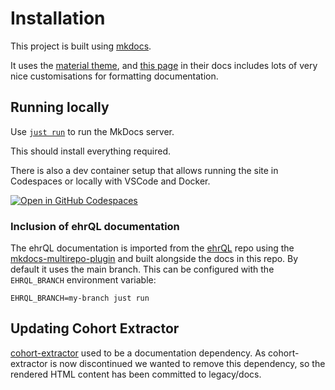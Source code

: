 # Installation

This project is built using [mkdocs](https://www.mkdocs.org/).

It uses the [material theme](https://squidfunk.github.io/mkdocs-material/), and
[this page](https://squidfunk.github.io/mkdocs-material/reference/abbreviations/)
in their docs includes lots of very nice customisations for formatting documentation.

## Running locally

Use [`just run`](https://github.com/casey/just) to run the MkDocs server.

This should install everything required.

There is also a dev container setup that allows running the site in Codespaces
or locally with VSCode and Docker.

[![Open in GitHub Codespaces](https://github.com/codespaces/badge.svg)](https://codespaces.new/opensafely/documentation)

### Inclusion of ehrQL documentation

The ehrQL documentation is imported from the
[ehrQL](https://github.com/opensafely-core/ehrql) repo using the
[mkdocs-multirepo-plugin](https://github.com/jdoiro3/mkdocs-multirepo-plugin) and built alongside the docs in this repo.  By default it uses the main branch.  This can
be configured with the `EHRQL_BRANCH` environment variable:

```
EHRQL_BRANCH=my-branch just run
```

## Updating Cohort Extractor

[cohort-extractor](https://github.com/opensafely-core/cohort-extractor) used to be a documentation dependency.
As cohort-extractor is now discontinued we wanted to remove this dependency,
so the rendered HTML content has been committed to legacy/docs.
